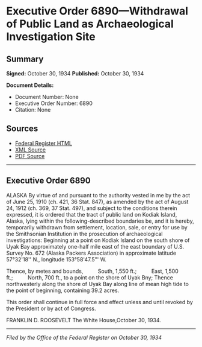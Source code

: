 # Executive Order 6890—Withdrawal of Public Land as Archaeological Investigation Site

## Summary

**Signed:** October 30, 1934
**Published:** October 30, 1934

**Document Details:**
- Document Number: None
- Executive Order Number: 6890
- Citation: None

## Sources
- [Federal Register HTML](https://www.presidency.ucsb.edu/documents/executive-order-6890-withdrawal-public-land-archaeological-investigation-site)
- [XML Source](None)
- [PDF Source](None)

---

## Executive Order 6890

ALASKA
By virtue of and pursuant to the authority vested in me by the act of June 25, 1910 (ch. 421, 36 Stat. 847), as amended by the act of August 24, 1912 (ch. 369, 37 Stat. 497), and subject to the conditions therein expressed, it is ordered that the tract of public land on Kodiak Island, Alaska, lying within the following-described boundaries be, and it is hereby, temporarily withdrawn from settlement, location, sale, or entry for use by the Smithsonian Institution in the prosecution of archaeological investigations:
Beginning at a point on Kodiak Island on the south shore of Uyak Bay approximately one-half mile east of the east boundary of U.S. Survey No. 672 (Alaska Packers Association) in approximate latitude 57°32'18'' N., longitude 153°58'47.5"' W.

Thence, by metes and bounds,          South, 1,550 ft.;          East, 1,500 ft.;          North, 700 ft., to a point on the shore of Uyak Bny;
Thence northwesterly along the shore of Uyak Bay along line of mean high tide to the point of beginning, containing 39.2 acres.

This order shall continue in full force and effect unless and until revoked by the President or by act of Congress.

FRANKLIN D. ROOSEVELT
The White House,October 30, 1934.

---

*Filed by the Office of the Federal Register on October 30, 1934*
